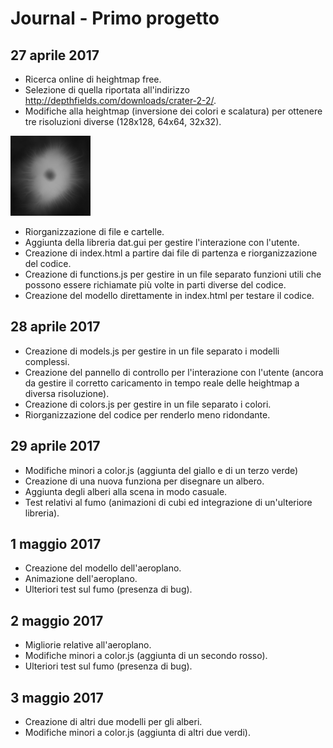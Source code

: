 # Journal - Primo progetto

## 27 aprile 2017

- Ricerca online di heightmap free.
- Selezione di quella riportata all'indirizzo http://depthfields.com/downloads/crater-2-2/.
- Modifiche alla heightmap (inversione dei colori e scalatura) per ottenere tre risoluzioni diverse (128x128, 64x64, 32x32).

![heightmap](/textures/heightmap_128.png)

- Riorganizzazione di file e cartelle.
- Aggiunta della libreria dat.gui per gestire l'interazione con l'utente.
- Creazione di index.html a partire dai file di partenza e riorganizzazione del codice.
- Creazione di functions.js per gestire in un file separato funzioni utili che possono essere richiamate più volte in parti diverse del codice.
- Creazione del modello direttamente in index.html per testare il codice.

## 28 aprile 2017

- Creazione di models.js per gestire in un file separato i modelli complessi.
- Creazione del pannello di controllo per l'interazione con l'utente (ancora da gestire il corretto caricamento in tempo reale delle heightmap a diversa risoluzione).
- Creazione di colors.js per gestire in un file separato i colori.
- Riorganizzazione del codice per renderlo meno ridondante.

## 29 aprile 2017

- Modifiche minori a color.js (aggiunta del giallo e di un terzo verde)
- Creazione di una nuova funziona per disegnare un albero.
- Aggiunta degli alberi alla scena in modo casuale.
- Test relativi al fumo (animazioni di cubi ed integrazione di un'ulteriore libreria).

## 1 maggio 2017

- Creazione del modello dell'aeroplano.
- Animazione dell'aeroplano.
- Ulteriori test sul fumo (presenza di bug).

## 2 maggio 2017

- Migliorie relative all'aeroplano.
- Modifiche minori a color.js (aggiunta di un secondo rosso).
- Ulteriori test sul fumo (presenza di bug).

## 3 maggio 2017

- Creazione di altri due modelli per gli alberi.
- Modifiche minori a color.js (aggiunta di altri due verdi).
